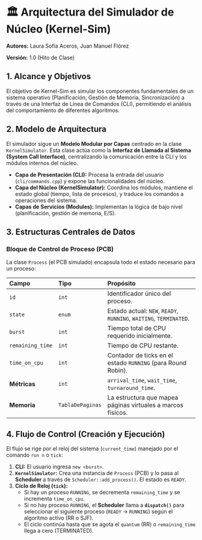 # 🏛️ Arquitectura del Simulador de Núcleo (Kernel-Sim)

**Autores:** Laura Sofía Aceros, Juan Manuel Flórez

**Versión:** 1.0 (Hito de Clase)

## 1. Alcance y Objetivos

El objetivo de Kernel-Sim es simular los componentes fundamentales de un sistema operativo (Planificación, Gestión de Memoria, Sincronización) a través de una Interfaz de Línea de Comandos (CLI), permitiendo el análisis del comportamiento de diferentes algoritmos.

## 2. Modelo de Arquitectura

El simulador sigue un **Modelo Modular por Capas** centrado en la clase `KernelSimulator`. Esta clase actúa como la **Interfaz de Llamada al Sistema (System Call Interface)**, centralizando la comunicación entre la CLI y los módulos internos del núcleo.

* **Capa de Presentación (CLI):** Procesa la entrada del usuario (`cli/commands.cpp`) y expone las funcionalidades del núcleo.
* **Capa del Núcleo (KernelSimulator):** Coordina los módulos, mantiene el estado global (tiempo, lista de procesos), y traduce los comandos a operaciones del sistema.
* **Capas de Servicios (Modules):** Implementan la lógica de bajo nivel (planificación, gestión de memoria, E/S).

## 3. Estructuras Centrales de Datos

### Bloque de Control de Proceso (PCB)

La clase `Process` (el PCB simulado) encapsula todo el estado necesario para un proceso:

| Campo | Tipo | Propósito |
| :--- | :--- | :--- |
| `id` | `int` | Identificador único del proceso. |
| `state` | `enum` | Estado actual: `NEW`, `READY`, `RUNNING`, `WAITING`, `TERMINATED`. |
| `burst` | `int` | Tiempo total de CPU requerido inicialmente. |
| `remaining_time` | `int` | Tiempo de CPU restante. |
| `time_on_cpu` | `int` | Contador de ticks en el estado `RUNNING` (para Round Robin). |
| **Métricas** | `int` | `arrival_time`, `wait_time`, `turnaround_time`. |
| **Memoria** | `TablaDePaginas` | La estructura que mapea páginas virtuales a marcos físicos. |

## 4. Flujo de Control (Creación y Ejecución)

El flujo se rige por el reloj del sistema (`current_time`) manejado por el comando `run n` o `tick`:

1.  **CLI:** El usuario ingresa `new <burst>`.
2.  **`KernelSimulator`:** Crea una instancia de `Process` (PCB) y lo pasa al **Scheduler** a través de `Scheduler::add_process()`. El estado es `READY`.
3.  **Ciclo de Reloj (`tick`):**
    * Si hay un proceso `RUNNING`, se decrementa `remaining_time` y se incrementa `time_on_cpu`.
    * Si no hay proceso `RUNNING`, el **Scheduler** llama a **`dispatch()`** para seleccionar el siguiente proceso (`READY` → `RUNNING`) según el algoritmo activo (RR o SJF).
    * El ciclo continúa hasta que se agota el `quantum` (RR) o `remaining_time` llega a cero (TERMINATED).